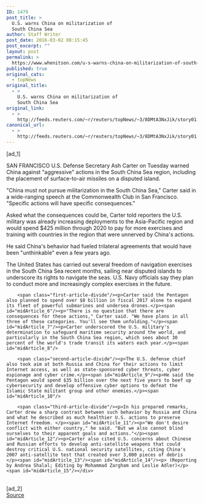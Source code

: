 ```yaml
---
ID: 1479
post_title: >
  U.S. warns China on militarization of
  South China Sea
author: Staff Writer
post_date: 2016-03-02 08:15:45
post_excerpt: ""
layout: post
permalink: >
  https://www.whenitson.com/u-s-warns-china-on-militarization-of-south-china-sea/
published: true
original_cats:
  - topNews
original_title:
  - >
    U.S. warns China on militarization of
    South China Sea
original_link:
  - >
    http://feeds.reuters.com/~r/reuters/topNews/~3/8DMtA3NxJik/story01.htm
canonical_url:
  - >
    http://feeds.reuters.com/~r/reuters/topNews/~3/8DMtA3NxJik/story01.htm
---
```

 [ad_1]
<br><div id="articleText">
<span id="midArticle_start"/>

<span id="midArticle_0"/><span class="focusParagraph" readability="5"><p><span class="articleLocation">SAN FRANCISCO</span> U.S. Defense Secretary Ash Carter on Tuesday warned China against "aggressive" actions in the South China Sea region, including the placement of surface-to-air missiles on a disputed island.</p></span><span id="midArticle_1"/><p>"China must not pursue militarization in the South China Sea," Carter said in a wide-ranging speech at the Commonwealth Club in San Francisco. "Specific actions will have specific consequences."</p><span id="midArticle_2"/><p>Asked what the consequences could be, Carter told reporters the U.S. military was already increasing deployments to the Asia-Pacific region and would spend $425 million through 2020 to pay for more exercises and training with countries in the region that were unnerved by China's actions.</p><span id="midArticle_3"/><p>He said China's behavior had fueled trilateral agreements that would have been "unthinkable" even a few years ago. </p><span id="midArticle_4"/><p>The United States has carried out several freedom of navigation exercises in the South China Sea recent months, sailing near disputed islands to underscore its rights to navigate the seas. U.S. Navy officials say they plan to conduct more and increasingly complex exercises in the future.</p><span id="midArticle_5"/>
        
        <span class="first-article-divide"/><p>Carter said the Pentagon also planned to spend over $8 billion in fiscal 2017 alone to expand its fleet of powerful submarines and undersea drones.</p><span id="midArticle_6"/><p>"There is no question that there are consequences for these actions," Carter said. "We have plans in all three of these categories. You'll see them unfolding."</p><span id="midArticle_7"/><p>Carter underscored the U.S. military's determination to safeguard maritime security around the world, and particularly in the South China Sea region, which sees about 30 percent of the world's trade transit its waters each year.</p><span id="midArticle_8"/>
        
        <span class="second-article-divide"/><p>The U.S. defense chief also took aim at both Russia and China for their actions to limit Internet access, as well as state-sponsored cyber threats, cyber espionage and cyber crime.</p><span id="midArticle_9"/><p>He said the Pentagon would spend $35 billion over the next five years to beef up cybersecurity and develop offensive cyber options to defeat the Islamic State militant group and other enemies.</p><span id="midArticle_10"/>
        
        <span class="third-article-divide"/><p>In his prepared remarks, Carter drew a sharp contrast between such behavior by Russia and China and what he described as much healthier U.S. actions to preserve Internet freedom. </p><span id="midArticle_11"/><p>"We don't desire conflict with either country," he said. "But we also cannot blind ourselves to their apparent goals and actions."</p><span id="midArticle_12"/><p>Carter also cited U.S. concerns about Chinese and Russian efforts to develop anti-satellite weapons that could destroy critical U.S. national security satellites, citing China's 2007 anti-satellite test that created over 3,000 pieces of debris  </p><span id="midArticle_13"/><span id="midArticle_14"/><p> (Reporting by Andrea Shalal; Editing by Mohammad Zargham and Leslie Adler)</p><span id="midArticle_15"/></div>
<br>[ad_2]
<br><a href="http://feeds.reuters.com/~r/reuters/topNews/~3/8DMtA3NxJik/story01.htm">Source </a>